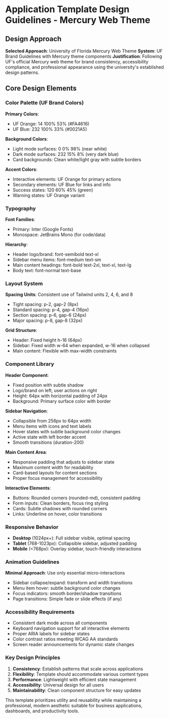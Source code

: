 # Application Template Design Guidelines - Mercury Web Theme

## Design Approach
**Selected Approach**: University of Florida Mercury Web Theme
**System**: UF Brand Guidelines with Mercury theme components
**Justification**: Following UF's official Mercury web theme for brand consistency, accessibility compliance, and professional appearance using the university's established design patterns.

## Core Design Elements

### Color Palette (UF Brand Colors)
**Primary Colors**:
- UF Orange: 14 100% 53% (#FA4616)
- UF Blue: 232 100% 33% (#0021A5)

**Background Colors**:
- Light mode surfaces: 0 0% 98% (near white)
- Dark mode surfaces: 232 15% 8% (very dark blue)
- Card backgrounds: Clean white/light gray with subtle borders

**Accent Colors**:
- Interactive elements: UF Orange for primary actions
- Secondary elements: UF Blue for links and info
- Success states: 120 60% 45% (green)
- Warning states: UF Orange variant

### Typography
**Font Families**: 
- Primary: Inter (Google Fonts)
- Monospace: JetBrains Mono (for code/data)

**Hierarchy**:
- Header logo/brand: font-semibold text-xl
- Sidebar menu items: font-medium text-sm
- Main content headings: font-bold text-2xl, text-xl, text-lg
- Body text: font-normal text-base

### Layout System
**Spacing Units**: Consistent use of Tailwind units 2, 4, 6, and 8
- Tight spacing: p-2, gap-2 (8px)
- Standard spacing: p-4, gap-4 (16px) 
- Section spacing: p-6, gap-6 (24px)
- Major spacing: p-8, gap-8 (32px)

**Grid Structure**:
- Header: Fixed height h-16 (64px)
- Sidebar: Fixed width w-64 when expanded, w-16 when collapsed
- Main content: Flexible with max-width constraints

### Component Library

**Header Component**:
- Fixed position with subtle shadow
- Logo/brand on left, user actions on right
- Height: 64px with horizontal padding of 24px
- Background: Primary surface color with border

**Sidebar Navigation**:
- Collapsible from 256px to 64px width
- Menu items with icons and text labels
- Hover states with subtle background color changes
- Active state with left border accent
- Smooth transitions (duration-200)

**Main Content Area**:
- Responsive padding that adjusts to sidebar state
- Maximum content width for readability
- Card-based layouts for content sections
- Proper focus management for accessibility

**Interactive Elements**:
- Buttons: Rounded corners (rounded-md), consistent padding
- Form inputs: Clean borders, focus ring styling
- Cards: Subtle shadows with rounded corners
- Links: Underline on hover, color transitions

### Responsive Behavior
- **Desktop** (1024px+): Full sidebar visible, optimal spacing
- **Tablet** (768-1023px): Collapsible sidebar, adjusted padding
- **Mobile** (<768px): Overlay sidebar, touch-friendly interactions

### Animation Guidelines
**Minimal Approach**: Use only essential micro-interactions
- Sidebar collapse/expand: transform and width transitions
- Menu item hover: subtle background color changes
- Focus indicators: smooth border/shadow transitions
- Page transitions: Simple fade or slide effects (if any)

### Accessibility Requirements
- Consistent dark mode across all components
- Keyboard navigation support for all interactive elements
- Proper ARIA labels for sidebar states
- Color contrast ratios meeting WCAG AA standards
- Screen reader announcements for dynamic state changes

### Key Design Principles
1. **Consistency**: Establish patterns that scale across applications
2. **Flexibility**: Template should accommodate various content types
3. **Performance**: Lightweight with efficient state management
4. **Accessibility**: Universal design for all users
5. **Maintainability**: Clean component structure for easy updates

This template prioritizes utility and reusability while maintaining a professional, modern aesthetic suitable for business applications, dashboards, and productivity tools.